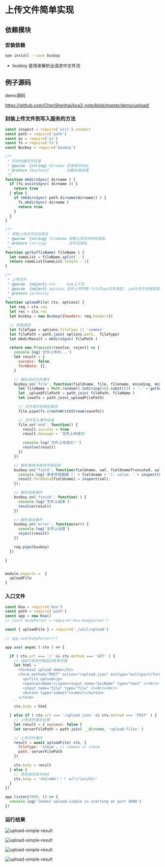 # 上传文件简单实现

## 依赖模块

### 安装依赖

```sh
npm install --save busboy
```

- busboy 是用来解析出请求中文件流

## 例子源码

demo源码

https://github.com/ChenShenhai/koa2-note/blob/master/demo/upload/

### 封装上传文件到写入服务的方法

```js
const inspect = require('util').inspect
const path = require('path')
const os = require('os')
const fs = require('fs')
const Busboy = require('busboy')

/**
 * 同步创建文件目录
 * @param  {string} dirname 目录绝对地址
 * @return {boolean}        创建目录结果
 */
function mkdirsSync( dirname ) {
  if (fs.existsSync( dirname )) {
    return true
  } else {
    if (mkdirsSync( path.dirname(dirname)) ) {
      fs.mkdirSync( dirname )
      return true
    }
  }
}

/**
 * 获取上传文件的后缀名
 * @param  {string} fileName 获取上传文件的后缀名
 * @return {string}          文件后缀名
 */
function getSuffixName( fileName ) {
  let nameList = fileName.split('.')
  return nameList[nameList.length - 1]
}

/**
 * 上传文件
 * @param  {object} ctx     koa上下文
 * @param  {object} options 文件上传参数 fileType文件类型， path文件存放路径
 * @return {promise}         
 */
function uploadFile( ctx, options) {
  let req = ctx.req
  let res = ctx.res
  let busboy = new Busboy({headers: req.headers})

  // 获取类型
  let fileType = options.fileType || 'common'
  let filePath = path.join( options.path,  fileType)
  let mkdirResult = mkdirsSync( filePath )

  return new Promise((resolve, reject) => {
    console.log('文件上传中...')
    let result = { 
      success: false,
      formData: {},
    }

    // 解析请求文件事件
    busboy.on('file', function(fieldname, file, filename, encoding, mimetype) {
      let fileName = Math.random().toString(16).substr(2) + '.' + getSuffixName(filename)
      let _uploadFilePath = path.join( filePath, fileName )
      let saveTo = path.join(_uploadFilePath)

      // 文件保存到制定路径
      file.pipe(fs.createWriteStream(saveTo))

      // 文件写入事件结束
      file.on('end', function() {
        result.success = true
        result.message = '文件上传成功'

        console.log('文件上传成功！')
        resolve(result)
      })
    })

    // 解析表单中其他字段信息
    busboy.on('field', function(fieldname, val, fieldnameTruncated, valTruncated, encoding, mimetype) {
      console.log('表单字段数据 [' + fieldname + ']: value: ' + inspect(val));
      result.formData[fieldname] = inspect(val);
    });

    // 解析结束事件
    busboy.on('finish', function( ) {
      console.log('文件上结束')
      resolve(result)
    })

    // 解析错误事件
    busboy.on('error', function(err) {
      console.log('文件上出错')
      reject(result)
    })

    req.pipe(busboy)
  })

} 


module.exports =  {
  uploadFile
}
```

### 入口文件

```js
const Koa = require('koa')
const path = require('path')
const app = new Koa()
// const bodyParser = require('koa-bodyparser')

const { uploadFile } = require('./util/upload')

// app.use(bodyParser())

app.use( async ( ctx ) => {

  if ( ctx.url === '/' && ctx.method === 'GET' ) {
    // 当GET请求时候返回表单页面
    let html = `
      <h1>koa2 upload demo</h1>
      <form method="POST" action="/upload.json" enctype="multipart/form-data">
        <p>file upload</p>
        <span>picName:</span><input name="picName" type="text" /><br/>
        <input name="file" type="file" /><br/><br/>
        <button type="submit">submit</button>
      </form>
    `
    ctx.body = html

  } else if ( ctx.url === '/upload.json' && ctx.method === 'POST' ) {
    // 上传文件请求处理
    let result = { success: false }
    let serverFilePath = path.join( __dirname, 'upload-files' )

    // 上传文件事件
    result = await uploadFile( ctx, {
      fileType: 'album', // common or album
      path: serverFilePath
    })

    ctx.body = result
  } else {
    // 其他请求显示404
    ctx.body = '<h1>404！！！ o(╯□╰)o</h1>'
  }
})

app.listen(3000, () => {
  console.log('[demo] upload-simple is starting at port 3000')
})
```

### 运行结果

![upload-simple-result](https://chenshenhai.github.io/koa2-note/note/images/upload-simple-result-03.png)

![upload-simple-result](https://chenshenhai.github.io/koa2-note/note/images/upload-simple-result-02.png)

![upload-simple-result](https://chenshenhai.github.io/koa2-note/note/images/upload-simple-result-01.png)

![upload-simple-result](https://chenshenhai.github.io/koa2-note/note/images/upload-simple-result-04.png)

